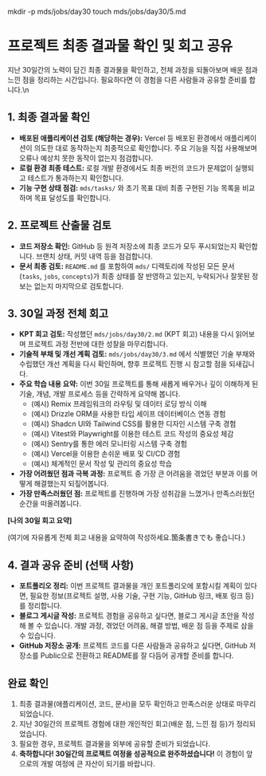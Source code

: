 mkdir -p mds/jobs/day30
touch mds/jobs/day30/5.md

# 프로젝트 최종 결과물 확인 및 회고 공유

지난 30일간의 노력이 담긴 최종 결과물을 확인하고, 전체 과정을 되돌아보며 배운 점과 느낀 점을 정리하는 시간입니다. 필요하다면 이 경험을 다른 사람들과 공유할 준비를 합니다.\n
## 1. 최종 결과물 확인

-   **배포된 애플리케이션 검토 (해당하는 경우):** Vercel 등 배포된 환경에서 애플리케이션이 의도한 대로 동작하는지 최종적으로 확인합니다. 주요 기능을 직접 사용해보며 오류나 예상치 못한 동작이 없는지 점검합니다.
-   **로컬 환경 최종 테스트:** 로컬 개발 환경에서도 최종 버전의 코드가 문제없이 실행되고 테스트가 통과하는지 확인합니다.
-   **기능 구현 상태 점검:** `mds/tasks/` 와 초기 목표 대비 최종 구현된 기능 목록을 비교하며 목표 달성도를 확인합니다.

## 2. 프로젝트 산출물 검토

-   **코드 저장소 확인:** GitHub 등 원격 저장소에 최종 코드가 모두 푸시되었는지 확인합니다. 브랜치 상태, 커밋 내역 등을 점검합니다.
-   **문서 최종 검토:** `README.md` 를 포함하여 `mds/` 디렉토리에 작성된 모든 문서 (`tasks`, `jobs`, `concepts`)가 최종 상태를 잘 반영하고 있는지, 누락되거나 잘못된 정보는 없는지 마지막으로 검토합니다.

## 3. 30일 과정 전체 회고

-   **KPT 회고 검토:** 작성했던 `mds/jobs/day30/2.md` (KPT 회고) 내용을 다시 읽어보며 프로젝트 과정 전반에 대한 성찰을 마무리합니다.
-   **기술적 부채 및 개선 계획 검토:** `mds/jobs/day30/3.md` 에서 식별했던 기술 부채와 수립했던 개선 계획을 다시 확인하며, 향후 프로젝트 진행 시 참고할 점을 되새깁니다.
-   **주요 학습 내용 요약:** 이번 30일 프로젝트를 통해 새롭게 배우거나 깊이 이해하게 된 기술, 개념, 개발 프로세스 등을 간략하게 요약해 봅니다.
    -   (예시) Remix 프레임워크의 라우팅 및 데이터 로딩 방식 이해
    -   (예시) Drizzle ORM을 사용한 타입 세이프 데이터베이스 연동 경험
    -   (예시) Shadcn UI와 Tailwind CSS를 활용한 디자인 시스템 구축 경험
    -   (예시) Vitest와 Playwright를 이용한 테스트 코드 작성의 중요성 체감
    -   (예시) Sentry를 통한 에러 모니터링 시스템 구축 경험
    -   (예시) Vercel을 이용한 손쉬운 배포 및 CI/CD 경험
    -   (예시) 체계적인 문서 작성 및 관리의 중요성 학습
-   **가장 어려웠던 점과 극복 과정:** 프로젝트 중 가장 큰 어려움을 겪었던 부분과 이를 어떻게 해결했는지 되짚어봅니다.
-   **가장 만족스러웠던 점:** 프로젝트를 진행하며 가장 성취감을 느꼈거나 만족스러웠던 순간을 떠올려봅니다.

**[나의 30일 회고 요약]**

(여기에 자유롭게 전체 회고 내용을 요약하여 작성하세요.箇条書きでも 좋습니다.)

## 4. 결과 공유 준비 (선택 사항)

-   **포트폴리오 정리:** 이번 프로젝트 결과물을 개인 포트폴리오에 포함시킬 계획이 있다면, 필요한 정보(프로젝트 설명, 사용 기술, 구현 기능, GitHub 링크, 배포 링크 등)를 정리합니다.
-   **블로그 게시글 작성:** 프로젝트 경험을 공유하고 싶다면, 블로그 게시글 초안을 작성해 볼 수 있습니다. 개발 과정, 겪었던 어려움, 해결 방법, 배운 점 등을 주제로 삼을 수 있습니다.
-   **GitHub 저장소 공개:** 프로젝트 코드를 다른 사람들과 공유하고 싶다면, GitHub 저장소를 Public으로 전환하고 README를 잘 다듬어 공개할 준비를 합니다.

## 완료 확인

1.  최종 결과물(애플리케이션, 코드, 문서)을 모두 확인하고 만족스러운 상태로 마무리되었습니다.
2.  지난 30일간의 프로젝트 경험에 대한 개인적인 회고(배운 점, 느낀 점 등)가 정리되었습니다.
3.  필요한 경우, 프로젝트 결과물을 외부에 공유할 준비가 되었습니다.
4.  **축하합니다! 30일간의 프로젝트 여정을 성공적으로 완주하셨습니다!** 이 경험이 앞으로의 개발 여정에 큰 자산이 되기를 바랍니다. 
